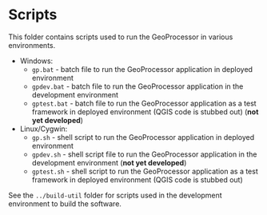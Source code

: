 # Scripts #

This folder contains scripts used to run the GeoProcessor in various environments.

* Windows:
	+ `gp.bat` - batch file to run the GeoProcessor application in deployed environment
	+ `gpdev.bat` - batch file to run the GeoProcessor application in the development environment
	+ `gptest.bat` - batch file to run the GeoProcessor application as a test framework in deployed environment
	(QGIS code is stubbed out) (**not yet developed**)
* Linux/Cygwin:
	+ `gp.sh` - shell script to run the GeoProcessor application in deployed environment
	+ `gpdev.sh` - shell script file to run the GeoProcessor application in the development environment (**not yet developed**)
	+ `gptest.sh` - shell script to run the GeoProcessor application as a test framework in deployed environment
	(QGIS code is stubbed out)

See the `../build-util` folder for scripts used in the development environment
to build the software.
